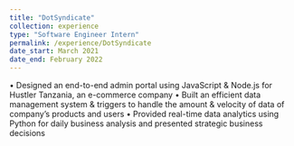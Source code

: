 ```yaml
---
title: "DotSyndicate"
collection: experience
type: "Software Engineer Intern"
permalink: /experience/DotSyndicate
date_start: March 2021
date_end: February 2022
---
```


• Designed an end-to-end admin portal using JavaScript & Node.js for Hustler Tanzania, an e-commerce company
• Built an efficient data management system & triggers to handle the amount & velocity of data of company’s products and users
• Provided real-time data analytics using Python for daily business analysis and presented strategic business decisions
